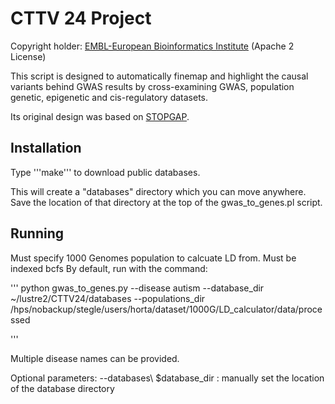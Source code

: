 CTTV 24 Project
===============

Copyright holder: [EMBL-European Bioinformatics Institute](http://www.ebi.ac.uk) (Apache 2 License)

This script is designed to automatically finemap and highlight the causal variants behind GWAS results by cross-examining GWAS, population genetic, epigenetic and cis-regulatory datasets.

Its original design was based on [STOPGAP](). 

Installation
------------

Type '''make''' to download public databases.

This will create a "databases" directory which you can move anywhere. Save the location of that directory at the top of the gwas_to_genes.pl script. 

Running
-------

Must specify 1000 Genomes population to calcuate LD from. Must be indexed bcfs
By default, run with the command: 

'''
python gwas_to_genes.py --disease autism --database_dir ~/lustre2/CTTV24/databases --populations_dir /hps/nobackup/stegle/users/horta/dataset/1000G/LD_calculator/data/processed

'''

Multiple disease names can be provided.

Optional parameters:
--databases\ $database_dir : manually set the location of the database directory
